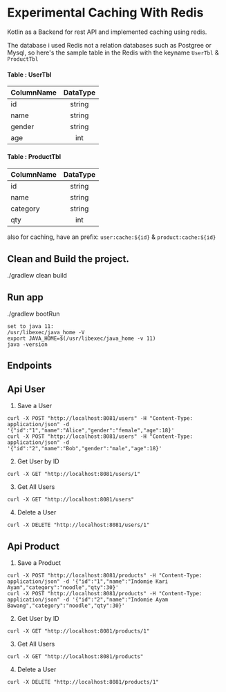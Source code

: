 # Experimental Caching With Redis

Kotlin as a Backend for rest API and implemented caching using redis.

The database i used Redis not a relation databases such as Postgree or Mysql, so here's the sample table in the Redis with the keyname `UserTbl` & `ProductTbl`

#### Table : UserTbl
| ColumnName  | DataType |
| ------------- |:-------------:|
| id      | string     |
| name      | string     |
| gender      | string     |
| age      | int     |

#### Table : ProductTbl
| ColumnName  | DataType |
| ------------- |:-------------:|
| id      | string     |
| name      | string     |
| category      | string     |
| qty      | int     |


also for caching, have an prefix:
`user:cache:${id}` & `product:cache:${id}`

## Clean and Build the project.
./gradlew clean build

## Run app 
./gradlew bootRun


```
set to java 11:
/usr/libexec/java_home -V
export JAVA_HOME=$(/usr/libexec/java_home -v 11)
java -version
```

## Endpoints

## Api User

1. Save a User

```
curl -X POST "http://localhost:8081/users" -H "Content-Type: application/json" -d '{"id":"1","name":"Alice","gender":"female","age":18}'
curl -X POST "http://localhost:8081/users" -H "Content-Type: application/json" -d '{"id":"2","name":"Bob","gender":"male","age":18}'
```


2. Get User by ID

```
curl -X GET "http://localhost:8081/users/1"
```

3. Get All Users

```
curl -X GET "http://localhost:8081/users"
```

4. Delete a User

```
curl -X DELETE "http://localhost:8081/users/1"
```


## Api Product

1. Save a Product

```
curl -X POST "http://localhost:8081/products" -H "Content-Type: application/json" -d '{"id":"1","name":"Indomie Kari Ayam","category":"noodle","qty":30}'
curl -X POST "http://localhost:8081/products" -H "Content-Type: application/json" -d '{"id":"2","name":"Indomie Ayam Bawang","category":"noodle","qty":30}'
```


2. Get User by ID

```
curl -X GET "http://localhost:8081/products/1"
```

3. Get All Users

```
curl -X GET "http://localhost:8081/products"
```

4. Delete a User

```
curl -X DELETE "http://localhost:8081/products/1"
```